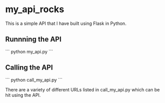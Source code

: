 <h1>my_api_rocks</h1>

This is a simple API that I have built using Flask in Python.

<h2>Runnning the API</h2>
```
python my_api.py
```

<h2>Calling the API</h2>
```
python call_my_api.py
```

There are a variety of different URLs listed in call_my_api.py which can be hit using the API.
 
